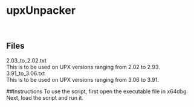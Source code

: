 # upxUnpacker
<br>

## Files
2.03_to_2.02.txt
<br>
This is to be used on UPX versions ranging from 2.02 to 2.93.
<br>
3.91_to_3.06.txt
<br> 
This is to be used on UPX versions ranging from 3.06 to 3.91.

##Instructions
To use the script, first open the executable file in x64dbg. Next, load the script and run it.
